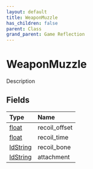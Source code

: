 ```yaml
---
layout: default
title: WeaponMuzzle
has_children: false
parent: Class
grand_parent: Game Reflection
---
```

# WeaponMuzzle
Description 

## Fields

| Type | Name |
|:----------|:--------------|
| [float](/riftbreaker-wiki/docs/game-reflection/components/float/) | recoil_offset |
| [float](/riftbreaker-wiki/docs/game-reflection/components/float/) | recoil_time |
| [IdString](/riftbreaker-wiki/docs/game-reflection/components/id_string/) | recoil_bone |
| [IdString](/riftbreaker-wiki/docs/game-reflection/components/id_string/) | attachment |

